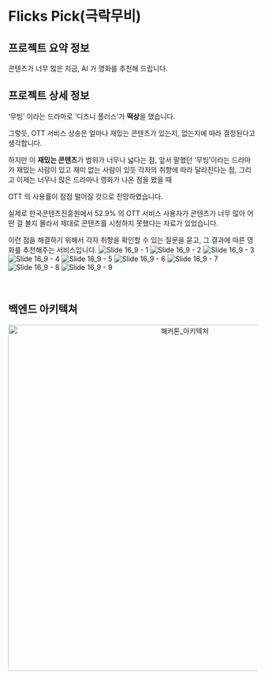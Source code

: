 # Flicks Pick(극락무비)

## 프로젝트 요약 정보
콘텐츠가 너무 많은 지금, AI 가 영화를 추천해 드립니다.

## 프로젝트 상세 정보
‘무빙’ 이라는 드라마로 ‘디즈니 플러스’가 **떡상**을 했습니다.

그렇듯, OTT 서비스 상승은 얼마나 재밌는 콘텐츠가 있는지, 없는지에 따라 결정된다고 생각합니다. 

하지만 이 **재밌는 콘텐츠**가 범위가 너무나 넓다는 점, 앞서 말했던 ‘무빙’이라는 드라마가 재밌는 사람이 있고 재미 없는 사람이 있듯 각자의 취향에 따라 달라진다는 점, 그리고 이제는 너무나 많은 드라마나 영화가 나온 점을 봤을 때

OTT 의 사용률이 점점 떨어질 것으로 전망하였습니다. 

실제로 한국콘텐츠진흥원에서 52.9% 의 OTT 서비스 사용자가 콘텐츠가 너무 많아 어떤 걸 볼지 몰라서 제대로 콘텐츠를 시청하지 못했다는 자료가 있었습니다. 

이런 점을 해결하기 위해서 각자 취향을 확인할 수 있는 질문을 묻고, 그 결과에 따른 영화를 추천해주는 서비스입니다.
![Slide 16_9 - 1](https://github.com/unithon-10th-1team/.github/assets/64088250/9e368477-88db-4b6c-992f-5419d68688b3)
![Slide 16_9 - 2](https://github.com/unithon-10th-1team/.github/assets/64088250/c22fcc3c-6741-48cf-beef-80a3f20e34c6)
![Slide 16_9 - 3](https://github.com/unithon-10th-1team/.github/assets/64088250/d5e6cd81-5836-4799-b89e-e6eb4cd3b06c)
![Slide 16_9 - 4](https://github.com/unithon-10th-1team/.github/assets/64088250/f25b305a-adba-4faf-a569-6aec4af3f583)
![Slide 16_9 - 5](https://github.com/unithon-10th-1team/.github/assets/64088250/1b0b65c9-6bcc-45e0-b8bc-180b2db15464)
![Slide 16_9 - 6](https://github.com/unithon-10th-1team/.github/assets/64088250/ae8ca716-0c1a-485f-b46b-537ef8f2d15b)
![Slide 16_9 - 7](https://github.com/unithon-10th-1team/.github/assets/64088250/b9c4e30b-f1e1-49fc-bb2b-e3cab9cc0c02)
![Slide 16_9 - 8](https://github.com/unithon-10th-1team/.github/assets/64088250/62a6d105-519c-4e1e-9a0e-17cf6ac356d7)
![Slide 16_9 - 9](https://github.com/unithon-10th-1team/.github/assets/64088250/b6c479ac-73a2-4c69-91e0-800e63ef687d)

</br>

## 백엔드 아키텍쳐

<div align="center">
  <img width="700px" alt="해커톤_아키텍처" src="https://github.com/unithon-10th-1team/.github/assets/64088250/86933044-2b40-436e-985c-1de6cb8dbb8f">
</div>


